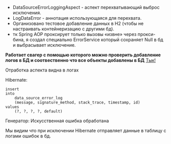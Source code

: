 * DataSourceErrorLoggingAspect - аспект перехватывающий выброс исключения.
* LogDataError - аннотация использующаяся для перехвата.
* Организовано тестовое добавление данных в H2 (чтобы не настраивать контейнеризацию с другими бд).
* тк Spring AOP проксирует только вызовы «извне» через прокси-бина, я создал специально ErrorService который сохраняет Null в бд и выбрасывает исключение.

**Работает свагер с помощью которого можно проверить добавление логов в БД и соотвественно что все объекты добавлены в БД** [Тык!](http://localhost:8080/swagger-ui.html)

Отработка аспекта видна в логах

Hibernate: 

    insert 
    into
        data_source_error_log
        (message, signature_method, stack_trace, timestamp, id)
    values
        (?, ?, ?, ?, default)
        
Генератор: Искусственная ошибка обработана

Мы видим что при исключении Hibernate отправляет данные в таблицу с логами ошибок в бд.
